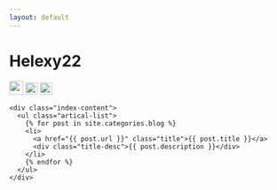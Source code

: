 ```yaml
---
layout: default
---
```


<body>
  <div class="index-wrapper">
    <div class="aside">
      <div class="info-card">
        <h1>Helexy22</h1>
        <a href="http://https://weibo.com/3313789635/" target="_blank"><img src="http://www.weibo.com/favicon.ico" alt="" width="25"/></a>
        <a href="http://www.douban.com/people/168344104/" target="_blank"><img src="http://www.douban.com/favicon.ico" alt="" width="22"/></a>
        <a href="http://instagram.com/hexxy_22/" target="_blank"><img src="http://d36xtkk24g8jdx.cloudfront.net/bluebar/00c6602/images/ico/favicon.ico" alt="" width="22"/></a>
      </div>
      <div id="particles-js"></div>
    </div>

    <div class="index-content">
      <ul class="artical-list">
        {% for post in site.categories.blog %}
        <li>
          <a href="{{ post.url }}" class="title">{{ post.title }}</a>
          <div class="title-desc">{{ post.description }}</div>
        </li>
        {% endfor %}
      </ul>
    </div>
  </div>
</body>
